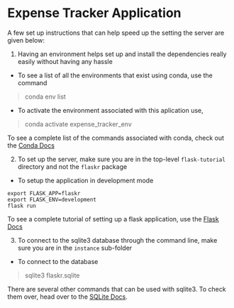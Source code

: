 # Expense Tracker Application

A few set up instructions that can help speed up the setting the server are given below:

1. Having an environment helps set up and install the dependencies really easily without having any
hassle

- To see a list of all the environments that exist using conda, use the command

> 	conda env list

- To activate the environment associated with this aplication use,

> 	conda activate expense_tracker_env

To see a complete list of the commands associated with conda, check out the [Conda Docs](https://docs.conda.io/projects/conda/en/latest/user-guide/tasks/manage-environments.html)



2. To set up the server, make sure you are in the top-level `flask-tutorial` directory and not the 
`flaskr` package

- To setup the application in development mode

```
export FLASK_APP=flaskr
export FLASK_ENV=development
flask run
```

To see a complete tutorial of setting up a flask application, use the [Flask Docs](https://flask.palletsprojects.com/en/1.1.x/tutorial/factory/)



3. To connect to the sqlite3 database through the command line, make sure you are in the `instance` sub-folder

- To connect to the database 

> 	sqlite3 flaskr.sqlite

There are several other commands that can be used with sqlite3. To check them over, head over to the [SQLite Docs](https://sqlite.org/cli.html#zipdb).
